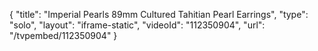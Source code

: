 {
    "title": "Imperial Pearls 89mm Cultured Tahitian Pearl Earrings",
    "type": "solo",
    "layout": "iframe-static",
    "videoId": "112350904",
    "url": "\/tvpembed\/112350904"
}